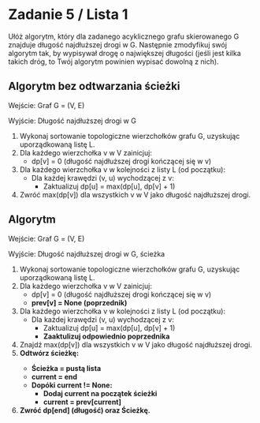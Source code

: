 # Zadanie 5 / Lista 1

Ułóż algorytm, który dla zadanego acyklicznego grafu
skierowanego G znajduje długość najdłuższej drogi w G. 
Następnie zmodyfikuj swój algorytm tak, by wypisywał drogę 
o największej długości (jeśli jest kilka takich dróg, to 
Twój algorytm powinien wypisać dowolną z nich).

## Algorytm bez odtwarzania ścieżki
Wejście: Graf G = (V, E)

Wyjście: Długość najdłuższej drogi w G

1. Wykonaj sortowanie topologiczne wierzchołków grafu G, uzyskując uporządkowaną listę L.
2. Dla każdego wierzchołka v w V zainicjuj:
    - dp[v] = 0 (długość najdłuższej drogi kończącej się w v)
3. Dla każdego wierzchołka v w kolejności z listy L (od początku):
    - Dla każdej krawędzi (v, u) wychodzącej z v:
        - Zaktualizuj dp[u] = max(dp[u], dp[v] + 1)
4. Zwróć max(dp[v]) dla wszystkich v w V jako długość najdłuższej drogi.

## Algorytm

Wejście: Graf G = (V, E)

Wyjście: Długość najdłuższej drogi w G, ścieżka

1. Wykonaj sortowanie topologiczne wierzchołków grafu G, uzyskując uporządkowaną listę L.
2. Dla każdego wierzchołka v w V zainicjuj:
    - dp[v] = 0 (długość najdłuższej drogi kończącej się w v)
    - <b>prev[v] = None (poprzednik)</b>
3. Dla każdego wierzchołka v w kolejności z listy L (od początku):
    - Dla każdej krawędzi (v, u) wychodzącej z v:
        - Zaktualizuj dp[u] = max(dp[u], dp[v] + 1)
        - <b>Zaaktulizuj odpowiednio poprzednika</b>
4. Znajdź max(dp[v]) dla wszystkich v w V jako długość najdłuższej drogi.
5. <b>Odtwórz ścieżkę:
    - Ścieżka = pustą lista
    - current = end
    - Dopóki current != None:
        - Dodaj current na początek ścieżki
        - current = prev[current]
6. Zwróć dp[end] (długość) oraz Ścieżkę.</b>